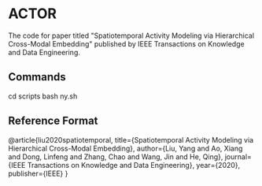 # ACTOR

The code for paper titled "Spatiotemporal Activity Modeling via Hierarchical Cross-Modal Embedding" published by IEEE Transactions on Knowledge and Data Engineering.

## Commands
cd scripts
bash ny.sh


## Reference Format

@article{liu2020spatiotemporal,
  title={Spatiotemporal Activity Modeling via Hierarchical Cross-Modal Embedding},
  author={Liu, Yang and Ao, Xiang and Dong, Linfeng and Zhang, Chao and Wang, Jin and He, Qing},
  journal={IEEE Transactions on Knowledge and Data Engineering},
  year={2020},
  publisher={IEEE}
}
